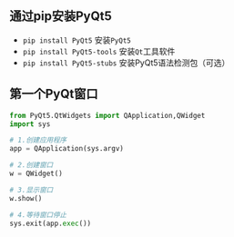 ## 通过pip安装PyQt5

- `pip install PyQt5`			安装`PyQt5`
- `pip install PyQt5-tools`	安装`Qt`工具软件
- `pip install PyQt5-stubs`	安装PyQt5语法检测包（可选）



## 第一个PyQt窗口

```python
from PyQt5.QtWidgets import QApplication,QWidget
import sys

# 1.创建应用程序
app = QApplication(sys.argv)

# 2.创建窗口
w = QWidget()

# 3.显示窗口
w.show()

# 4.等待窗口停止
sys.exit(app.exec())
```

